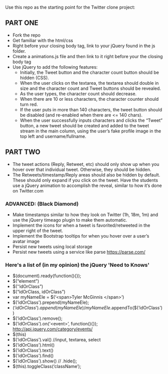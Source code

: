 Use this repo as the starting point for the Twitter clone project:

## PART ONE ##
* Fork the repo
* Get familiar with the html/css
* Right before your closing body tag, link to your jQuery found in the js folder.
* Create a animations.js file and then link to it right before your the closing body tag
* Use jQuery to add the following features:
  * Initially, the Tweet button and the character count button should be hidden (CSS).
  * When the user clicks on the textarea, the textarea should double in size and the character count and Tweet buttons should be revealed.
  * As the user types, the character count should decrease.
  * When there are 10 or less characters, the character counter should turn red.
  * If the user puts in more than 140 characters, the tweet button should be disabled (and re-enabled when there are <= 140 chars).
  * When the user successfully inputs characters and clicks the “Tweet” button, a new tweet should be created and added to the tweet stream in the main column, using the user’s fake profile image in the top left and username/fullname.

## PART TWO ##
* The tweet actions (Reply, Retweet, etc) should only show up when you hover over that individual tweet. Otherwise, they should be hidden.
* The Retweets/timestamp/Reply areas should also be hidden by default. These should only expand if you click on the tweet. Have the students use a jQuery animation to accomplish the reveal, similar to how it’s done on Twitter.com

### ADVANCED: (Black Diamond) ###
* Make timestamps similar to how they look on Twitter (1h, 18m, 1m) and use the jQuery timeago plugin to make them automatic.
* Implement the icons for when a tweet is favorited/retweeted in the upper right of the tweet.
* Implement the Bootstrap tooltips for when you hover over a user’s avatar image
* Persist new tweets using local storage
* Persist new tweets using a service like parse https://parse.com/



### Here's a list of (in my opinion) the jQuery 'Need to Knows'
* $(document).ready(function(){});
* $(“element”)
* $(‘‘idOrClass”)
* $(“idOrClass, idOrClass”)
*  var myNameEle = $(‘\<span>Tyler McGinnis \</span>’)
* $(‘idOrClass’).prepend(myNameEle);
* $(‘idOrClass’).append(myNameEle) / myNameEle.$appendTo($(‘idOrClass’))
* $(‘idOrClass’).remove();
* $(‘idOrClass’).on(‘\<event>’, function(){}); http://api.jquery.com/category/events/
* $(this)
* $(‘idOrClass’).val() //input, textarea, select
* $(‘idOrClass’).html()
* $(‘idOrClass’).text()
* $(‘idOrClass’).find()
* $(‘idOrClass’).show() // .hide();
* $(this).toggleClass(‘className’);
